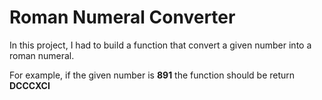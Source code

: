 <h1>Roman Numeral Converter</h1>
<p>In this project, I had to build a function that convert a given number into a roman numeral.</p>
<p>For example, if the given number is <strong>891</strong> the function should be return <strong>DCCCXCI</strong></p>
